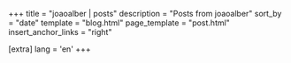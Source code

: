 +++
title = "joaoalber | posts"
description = "Posts from joaoalber"
sort_by = "date"
template = "blog.html"
page_template = "post.html"
insert_anchor_links = "right"

[extra]
lang = 'en'
+++
